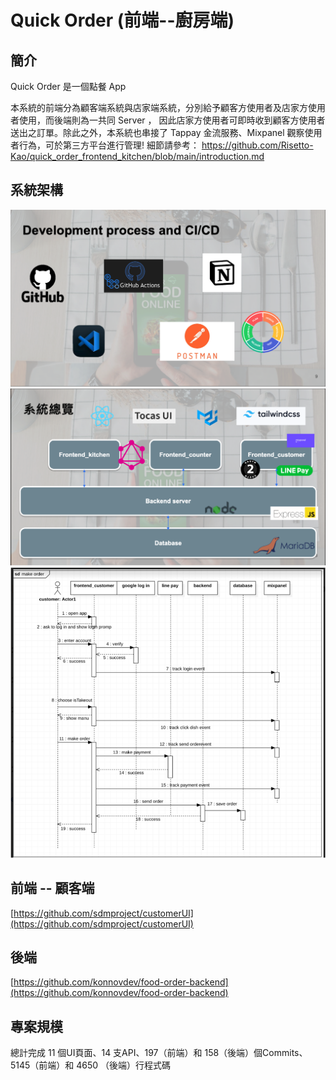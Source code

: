 # Quick Order (前端--廚房端)

## 簡介
Quick Order 是一個點餐 App

本系統的前端分為顧客端系統與店家端系統，分別給予顧客方使用者及店家方使用者使用，而後端則為一共同 Server ， 因此店家方使用者可即時收到顧客方使用者送出之訂單。除此之外，本系統也串接了 Tappay 金流服務、Mixpanel 觀察使用者行為，可於第三方平台進行管理!
細節請參考： https://github.com/Risetto-Kao/quick_order_frontend_kitchen/blob/main/introduction.md

## 系統架構
![image](https://github.com/Risetto-Kao/quick_order_frontend_kitchen/blob/main/present/development.png)
![image](https://github.com/Risetto-Kao/quick_order_frontend_kitchen/blob/main/present/system.png)
![image](https://github.com/Risetto-Kao/quick_order_frontend_kitchen/blob/main/present/uml.png)

## 前端 -- 顧客端
[https://github.com/sdmproject/customerUI](https://github.com/sdmproject/customerUI)

## 後端
[https://github.com/konnovdev/food-order-backend](https://github.com/konnovdev/food-order-backend)

## 專案規模
總計完成 11 個UI頁面、14 支API、197（前端）和 158（後端）個Commits、5145（前端）和 4650 （後端）行程式碼

